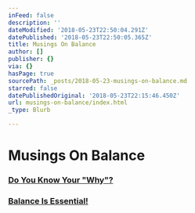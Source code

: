 ```yaml
---
inFeed: false
description: ''
dateModified: '2018-05-23T22:50:04.291Z'
datePublished: '2018-05-23T22:50:05.365Z'
title: Musings On Balance
author: []
publisher: {}
via: {}
hasPage: true
sourcePath: _posts/2018-05-23-musings-on-balance.md
starred: false
datePublishedOriginal: '2018-05-23T22:15:46.450Z'
url: musings-on-balance/index.html
_type: Blurb

---
```

# Musings On Balance

### [Do You Know Your "Why"?][0]

### [Balance Is Essential!][1]

[0]: http://"http//dehenry.com/do-you-know-your-why/" "Do You Know Your Why?"
[1]: http://dehenry.com/balance-is-essential/index.html